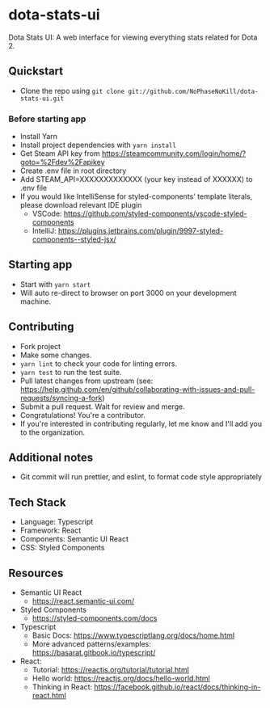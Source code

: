 # dota-stats-ui

Dota Stats UI: A web interface for viewing everything stats related for Dota 2.

## Quickstart

- Clone the repo using `git clone git://github.com/NoPhaseNoKill/dota-stats-ui.git`

### Before starting app

- Install Yarn
- Install project dependencies with `yarn install`
- Get Steam API key from https://steamcommunity.com/login/home/?goto=%2Fdev%2Fapikey
- Create .env file in root directory
- Add STEAM_API=XXXXXXXXXXXXX (your key instead of XXXXXX) to .env file
- If you would like IntelliSense for styled-components' template literals, please download relevant IDE plugin
  - VSCode: https://github.com/styled-components/vscode-styled-components
  - IntelliJ: https://plugins.jetbrains.com/plugin/9997-styled-components--styled-jsx/

## Starting app

- Start with `yarn start`
- Will auto re-direct to browser on port 3000 on your development machine.

## Contributing

- Fork project
- Make some changes.
- `yarn lint` to check your code for linting errors.
- `yarn test` to run the test suite.
- Pull latest changes from upstream (see: https://help.github.com/en/github/collaborating-with-issues-and-pull-requests/syncing-a-fork)
- Submit a pull request. Wait for review and merge.
- Congratulations! You're a contributor.
- If you're interested in contributing regularly, let me know and I'll add you to the organization.

## Additional notes

- Git commit will run prettier, and eslint, to format code style appropriately

## Tech Stack

- Language: Typescript
- Framework: React
- Components: Semantic UI React
- CSS: Styled Components

## Resources

- Semantic UI React
  - https://react.semantic-ui.com/
- Styled Components
  - https://styled-components.com/docs
- Typescript
  - Basic Docs: https://www.typescriptlang.org/docs/home.html
  - More advanced patterns/examples: https://basarat.gitbook.io/typescript/
- React:
  - Tutorial: https://reactjs.org/tutorial/tutorial.html
  - Hello world: https://reactjs.org/docs/hello-world.html
  - Thinking in React: https://facebook.github.io/react/docs/thinking-in-react.html
